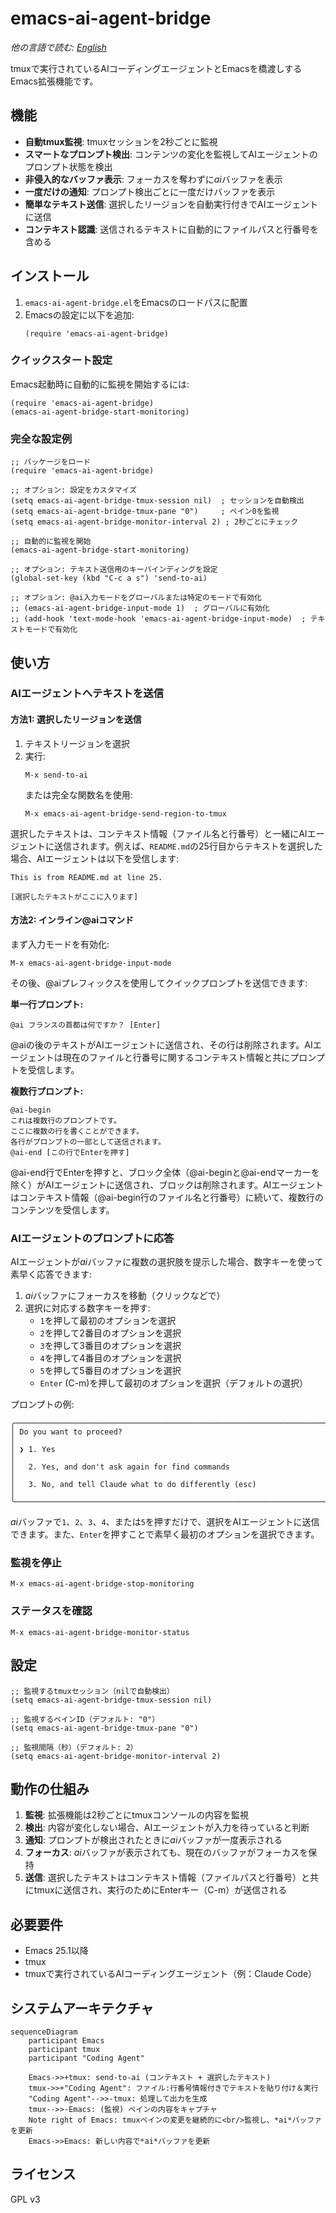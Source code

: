 # emacs-ai-agent-bridge

*他の言語で読む: [English](README.md)*

tmuxで実行されているAIコーディングエージェントとEmacsを橋渡しするEmacs拡張機能です。

## 機能

- **自動tmux監視**: tmuxセッションを2秒ごとに監視
- **スマートなプロンプト検出**: コンテンツの変化を監視してAIエージェントのプロンプト状態を検出
- **非侵入的なバッファ表示**: フォーカスを奪わずに*ai*バッファを表示
- **一度だけの通知**: プロンプト検出ごとに一度だけバッファを表示
- **簡単なテキスト送信**: 選択したリージョンを自動実行付きでAIエージェントに送信
- **コンテキスト認識**: 送信されるテキストに自動的にファイルパスと行番号を含める

## インストール

1. `emacs-ai-agent-bridge.el`をEmacsのロードパスに配置
2. Emacsの設定に以下を追加:
   ```elisp
   (require 'emacs-ai-agent-bridge)
   ```

### クイックスタート設定

Emacs起動時に自動的に監視を開始するには:
```elisp
(require 'emacs-ai-agent-bridge)
(emacs-ai-agent-bridge-start-monitoring)
```

### 完全な設定例

```elisp
;; パッケージをロード
(require 'emacs-ai-agent-bridge)

;; オプション: 設定をカスタマイズ
(setq emacs-ai-agent-bridge-tmux-session nil)  ; セッションを自動検出
(setq emacs-ai-agent-bridge-tmux-pane "0")     ; ペイン0を監視
(setq emacs-ai-agent-bridge-monitor-interval 2) ; 2秒ごとにチェック

;; 自動的に監視を開始
(emacs-ai-agent-bridge-start-monitoring)

;; オプション: テキスト送信用のキーバインディングを設定
(global-set-key (kbd "C-c a s") 'send-to-ai)

;; オプション: @ai入力モードをグローバルまたは特定のモードで有効化
;; (emacs-ai-agent-bridge-input-mode 1)  ; グローバルに有効化
;; (add-hook 'text-mode-hook 'emacs-ai-agent-bridge-input-mode)  ; テキストモードで有効化
```

## 使い方

### AIエージェントへテキストを送信

#### 方法1: 選択したリージョンを送信
1. テキストリージョンを選択
2. 実行:
   ```
   M-x send-to-ai
   ```
   または完全な関数名を使用:
   ```
   M-x emacs-ai-agent-bridge-send-region-to-tmux
   ```

選択したテキストは、コンテキスト情報（ファイル名と行番号）と一緒にAIエージェントに送信されます。例えば、`README.md`の25行目からテキストを選択した場合、AIエージェントは以下を受信します:
```
This is from README.md at line 25.

[選択したテキストがここに入ります]
```

#### 方法2: インライン@aiコマンド
まず入力モードを有効化:
```
M-x emacs-ai-agent-bridge-input-mode
```

その後、@aiプレフィックスを使用してクイックプロンプトを送信できます:

**単一行プロンプト:**
```
@ai フランスの首都は何ですか？ [Enter]
```
@aiの後のテキストがAIエージェントに送信され、その行は削除されます。AIエージェントは現在のファイルと行番号に関するコンテキスト情報と共にプロンプトを受信します。

**複数行プロンプト:**
```
@ai-begin
これは複数行のプロンプトです。
ここに複数の行を書くことができます。
各行がプロンプトの一部として送信されます。
@ai-end [この行でEnterを押す]
```
@ai-end行でEnterを押すと、ブロック全体（@ai-beginと@ai-endマーカーを除く）がAIエージェントに送信され、ブロックは削除されます。AIエージェントはコンテキスト情報（@ai-begin行のファイル名と行番号）に続いて、複数行のコンテンツを受信します。

### AIエージェントのプロンプトに応答
AIエージェントが*ai*バッファに複数の選択肢を提示した場合、数字キーを使って素早く応答できます:

1. *ai*バッファにフォーカスを移動（クリックなどで）
2. 選択に対応する数字キーを押す:
   - `1`を押して最初のオプションを選択
   - `2`を押して2番目のオプションを選択  
   - `3`を押して3番目のオプションを選択
   - `4`を押して4番目のオプションを選択
   - `5`を押して5番目のオプションを選択
   - `Enter` (C-m)を押して最初のオプションを選択（デフォルトの選択）

プロンプトの例:
```
╭───────────────────────────────────────────────────────────────────────────────────────╮
│ Do you want to proceed?                                                                │
│ ❯ 1. Yes                                                                              │
│   2. Yes, and don't ask again for find commands                                        │
│   3. No, and tell Claude what to do differently (esc)                                 │
╰───────────────────────────────────────────────────────────────────────────────────────╯
```

*ai*バッファで`1`、`2`、`3`、`4`、または`5`を押すだけで、選択をAIエージェントに送信できます。また、`Enter`を押すことで素早く最初のオプションを選択できます。

### 監視を停止
```
M-x emacs-ai-agent-bridge-stop-monitoring
```

### ステータスを確認
```
M-x emacs-ai-agent-bridge-monitor-status
```

## 設定

```elisp
;; 監視するtmuxセッション（nilで自動検出）
(setq emacs-ai-agent-bridge-tmux-session nil)

;; 監視するペインID（デフォルト: "0"）
(setq emacs-ai-agent-bridge-tmux-pane "0")

;; 監視間隔（秒）（デフォルト: 2）
(setq emacs-ai-agent-bridge-monitor-interval 2)
```

## 動作の仕組み

1. **監視**: 拡張機能は2秒ごとにtmuxコンソールの内容を監視
2. **検出**: 内容が変化しない場合、AIエージェントが入力を待っていると判断
3. **通知**: プロンプトが検出されたときに*ai*バッファが一度表示される
4. **フォーカス**: *ai*バッファが表示されても、現在のバッファがフォーカスを保持
5. **送信**: 選択したテキストはコンテキスト情報（ファイルパスと行番号）と共にtmuxに送信され、実行のためにEnterキー（C-m）が送信される

## 必要要件

- Emacs 25.1以降
- tmux
- tmuxで実行されているAIコーディングエージェント（例：Claude Code）

## システムアーキテクチャ

```mermaid
sequenceDiagram
    participant Emacs
    participant tmux
    participant "Coding Agent"

    Emacs->>+tmux: send-to-ai (コンテキスト + 選択したテキスト)
    tmux->>+"Coding Agent": ファイル:行番号情報付きでテキストを貼り付け＆実行
    "Coding Agent"-->>-tmux: 処理して出力を生成
    tmux-->>-Emacs: (監視) ペインの内容をキャプチャ
    Note right of Emacs: tmuxペインの変更を継続的に<br/>監視し、*ai*バッファを更新
    Emacs->>Emacs: 新しい内容で*ai*バッファを更新
```

## ライセンス

GPL v3